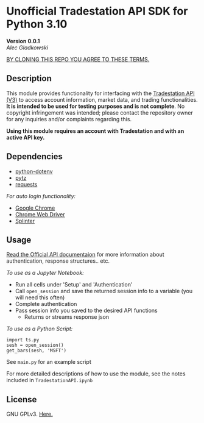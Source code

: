 # Unofficial Tradestation API SDK for Python 3.10
**Version 0.0.1**
<br>
*Alec Gladkowski*

[BY CLONING THIS REPO YOU AGREE TO THESE TERMS.](https://github.com/al-gladkow/Unofficial-Tradestation-API-SDK-for-Python-3.10/blob/main/warning.txt)

## Description
This module provides functionality for interfacing with the [Tradestation API (V3)](https://www.tradestation.com/platforms-and-tools/trading-api/) to access account information, market data, and trading functionalities. **It is intended to be used for testing purposes and is not complete**. No copyright infringement was intended; please contact the repository owner for any inquiries and/or complaints regarding this.

**Using this module requires an account with Tradestation and with an active API key.**

## Dependencies

* [python-dotenv](https://pypi.org/project/python-dotenv/)
* [pytz](https://pypi.org/project/pytz/)
* [requests](https://pypi.org/project/requests/)

*For auto login functionality:*
<br>
* [Google Chrome](https://www.google.com/chrome/index.html)
* [Chrome Web Driver](https://sites.google.com/chromium.org/driver/downloads)
* [Splinter](https://splinter.readthedocs.io/en/latest/install.html)

## Usage

[Read the Official API documentaion](https://api.tradestation.com/docs/) for more information about authentication, response structures.. etc.

*To use as a Jupyter Notebook:*
* Run all cells under 'Setup' and 'Authentication'
* Call `open_session` and save the returned session info to a variable (you will need this often)
* Complete authentication
* Pass session info you saved to the desired API functions
  * Returns or streams response json

*To use as a Python Script:*

`import ts.py`<br>
`sesh = open_session()`<br>
`get_bars(sesh, 'MSFT')`

See `main.py` for an example script

For more detailed descriptions of how to use the module, see the notes included in `TradestationAPI.ipynb`<br>

## License
GNU GPLv3. [Here.](https://github.com/al-gladkow/Unofficial-Tradestation-API-SDK-for-Python-3.10/blob/main/LICENSE)